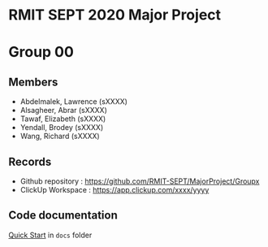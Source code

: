 # RMIT SEPT 2020 Major Project

# Group 00

## Members
* Abdelmalek, Lawrence (sXXXX)
* Alsagheer, Abrar (sXXXX)
* Tawaf, Elizabeth (sXXXX)
* Yendall, Brodey (sXXXX)
* Wang, Richard (sXXXX)

## Records

* Github repository : https://github.com/RMIT-SEPT/MajorProject/Groupx
* ClickUp Workspace : https://app.clickup.com/xxxx/yyyy


## Code documentation

[Quick Start](/docs/README.md) in `docs` folder
